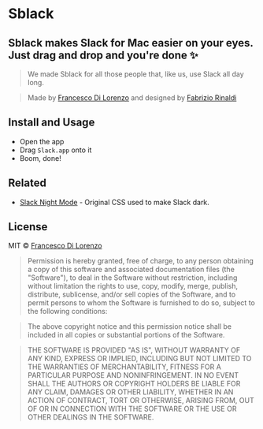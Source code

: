 # Sblack

## Sblack makes Slack for Mac easier on your eyes. Just drag and drop and you're done ✨

> We made Sblack for all those people that, like us, use Slack all day long.

> Made by [Francesco Di Lorenzo](http://www.twitter.com/frankdilo) and designed by [Fabrizio Rinaldi](http://www.twitter.com/linuz90)


## Install and Usage

- Open the app
- Drag `Slack.app` onto it
- Boom, done!


## Related

- [Slack Night Mode](https://github.com/laCour/slack-night-mode) - Original CSS used to make Slack dark.


## License

MIT © [Francesco Di Lorenzo](http://frankdilo.xyz)

> Permission is hereby granted, free of charge, to any person obtaining a copy of this software and associated documentation files (the "Software"), to deal in the Software without restriction, including without limitation the rights to use, copy, modify, merge, publish, distribute, sublicense, and/or sell copies of the Software, and to permit persons to whom the Software is furnished to do so, subject to the following conditions:

> The above copyright notice and this permission notice shall be included in all copies or substantial portions of the Software.

> THE SOFTWARE IS PROVIDED "AS IS", WITHOUT WARRANTY OF ANY KIND, EXPRESS OR IMPLIED, INCLUDING BUT NOT LIMITED TO THE WARRANTIES OF MERCHANTABILITY, FITNESS FOR A PARTICULAR PURPOSE AND NONINFRINGEMENT. IN NO EVENT SHALL THE AUTHORS OR COPYRIGHT HOLDERS BE LIABLE FOR ANY CLAIM, DAMAGES OR OTHER LIABILITY, WHETHER IN AN ACTION OF CONTRACT, TORT OR OTHERWISE, ARISING FROM, OUT OF OR IN CONNECTION WITH THE SOFTWARE OR THE USE OR OTHER DEALINGS IN THE SOFTWARE.
